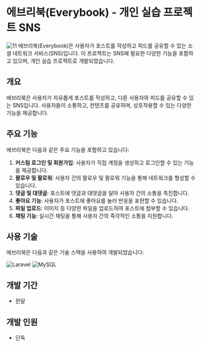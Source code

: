 # 에브리북(Everybook) - 개인 실습 프로젝트 SNS
![11](https://user-images.githubusercontent.com/50791439/194874905-38417580-0aff-4a89-85f5-53c531c8d513.PNG)
에브리북(Everybook)은 사용자가 포스트를 작성하고 피드를 공유할 수 있는 소셜 네트워크 서비스(SNS)입니다. 이 프로젝트는 SNS에 필요한 다양한 기능을 포함하고 있으며, 개인 실습 프로젝트로 개발되었습니다.

## 개요

에브리북은 사용자가 자유롭게 포스트를 작성하고, 다른 사용자와 피드를 공유할 수 있는 SNS입니다. 사용자들이 소통하고, 컨텐츠를 공유하며, 상호작용할 수 있는 다양한 기능을 제공합니다.

## 주요 기능

에브리북은 다음과 같은 주요 기능을 포함하고 있습니다:

1. **커스텀 로그인 및 회원가입**: 사용자가 직접 계정을 생성하고 로그인할 수 있는 기능을 제공합니다.
2. **팔로우 및 팔로워**: 사용자 간의 팔로우 및 팔로워 기능을 통해 네트워크를 형성할 수 있습니다.
3. **댓글 및 대댓글**: 포스트에 댓글과 대댓글을 달아 사용자 간의 소통을 촉진합니다.
4. **좋아요 기능**: 사용자가 포스트에 좋아요를 눌러 반응을 표현할 수 있습니다.
5. **파일 업로드**: 이미지 등 다양한 파일을 업로드하여 포스트에 첨부할 수 있습니다.
6. **채팅 기능**: 실시간 채팅을 통해 사용자 간의 즉각적인 소통을 지원합니다.

## 사용 기술

에브리북은 다음과 같은 기술 스택을 사용하여 개발되었습니다:

![Laravel](https://img.shields.io/badge/Laravel-FF2D20?style=for-the-badge&logo=laravel&logoColor=white) ![MySQL](https://img.shields.io/badge/MySQL-4479A1?style=for-the-badge&logo=mysql&logoColor=white)

## 개발 기간
- 한달

## 개발 인원
- 단독
